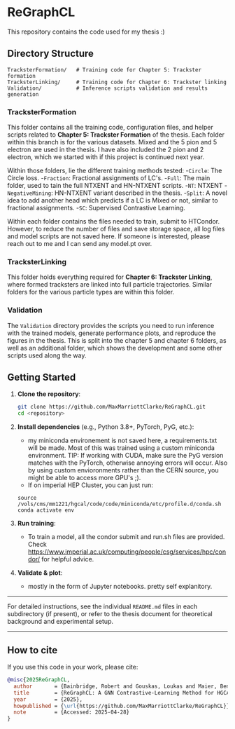 # ReGraphCL

This repository contains the code used for my thesis :) 

## Directory Structure

```text
TracksterFormation/   # Training code for Chapter 5: Trackster formation
TracksterLinking/     # Training code for Chapter 6: Trackster linking
Validation/           # Inference scripts validation and results generation
```

### TracksterFormation

This folder contains all the training code, configuration files, and helper scripts related to **Chapter 5: Trackster Formation** of the thesis. Each folder within this branch is for the various datasets. Mixed and the 5 pion and 5 electron are used in the thesis. I have also included the 2 pion and 2 electron, which we started with if this project is continued next year.

Within those folders, lie the different training methods tested:
-`Circle`: The Circle loss.
-`Fraction`: Fractional assignments of LC's.
-`Full`: The main folder, used to tain the full NTXENT and HN-NTXENT scripts.
-`NT`: NTXENT
-`NegativeMining`: HN-NTXENT variant described in the thesis.
-`Split`: A novel idea to add another head which predicts if a LC is Mixed or not, similar to fractional assignments.
-`SC`: Supervised Contrastive Learning.

Within each folder contains the files needed to train, submit to HTCondor. However, to reduce the number of files and save storage space, all log files and model scripts are not saved here. If someone is interested, please reach out to me and I can send any model.pt over. 

### TracksterLinking

This folder holds everything required for **Chapter 6: Trackster Linking**, where formed tracksters are linked into full particle trajectories. Similar folders for the various particle types are within this folder.


### Validation

The `Validation` directory provides the scripts you need to run inference with the trained models, generate performance plots, and reproduce the figures in the thesis. This is split into the chapter 5 and chapter 6 folders, as well as an additional folder, which shows the development and some other scripts used along the way. 

## Getting Started

1. **Clone the repository**:
   ```bash
   git clone https://github.com/MaxMarriottClarke/ReGraphCL.git
   cd <repository>
   ```

2. **Install dependencies** (e.g., Python 3.8+, PyTorch, PyG, etc.):
   - my miniconda environement is not saved here, a requirements.txt will be made. Most of this was trained using a custom miniconda environment. TIP: If working with CUDA, make sure the PyG version matches with the PyTorch, otherwise annoying errors will occur. Also by using custom envioronments rather than the CERN source, you might be able to access more GPU's ;).
   - If on imperial HEP Cluster, you can just run:
   ```
   source /vols/cms/mm1221/hgcal/code/code/miniconda/etc/profile.d/conda.sh 
   conda activate env
   ```

3. **Run training**:
   - To train a model, all the condor submit and run.sh files are provided. Check https://www.imperial.ac.uk/computing/people/csg/services/hpc/condor/ for helpful advice.

4. **Validate & plot**:
   - mostly in the form of Jupyter notebooks. pretty self explanitory. 

---

For detailed instructions, see the individual `README.md` files in each subdirectory (if present), or refer to the thesis document for theoretical background and experimental setup.

---

## How to cite

If you use this code in your work, please cite:

```bibtex
@misc{2025ReGraphCL,
  author       = {Bainbridge, Robert and Gouskas, Loukas and Maier, Benedikt and Marriott-Clarke, Max and Novaković, Lazar and Ratzer, Elizabeth},
  title        = {ReGraphCL: A GNN Contrastive-Learning Method for HGCAL Event Reconstruction},
  year         = {2025},
  howpublished = {\url{https://github.com/MaxMarriottClarke/ReGraphCL}},
  note         = {Accessed: 2025-04-28}
}


 
